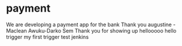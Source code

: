 # payment
We are developing a payment app for the bank 
Thank you augustine - Maclean Awuku-Darko Sem
Thank you for showing up
hellooooo
hello trigger
my first trigger
test jenkins